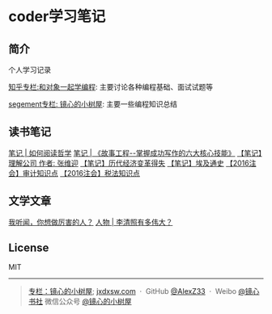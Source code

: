 # coder学习笔记

## 简介
个人学习记录

[知乎专栏:和对象一起学编程](https://zhuanlan.zhihu.com/c_1069272612663902208): 主要讨论各种编程基础、面试试题等

[segement专栏: 镜心的小树屋](https://segmentfault.com/blog/jx-treehouse): 主要一些编程知识总结

## 读书笔记
[笔记 | 如何阅读哲学](https://zhuanlan.zhihu.com/p/23985482)
[笔记 | 《故事工程--掌握成功写作的六大核心技能》](https://zhuanlan.zhihu.com/p/51205746)
[【笔记】理解公司 作者: 张维迎](https://zhuanlan.zhihu.com/p/21347152)
[【笔记】历代经济变革得失](https://zhuanlan.zhihu.com/p/21381382)
[【笔记】埃及通史](https://zhuanlan.zhihu.com/p/21338611)
[【2016注会】审计知识点](https://zhuanlan.zhihu.com/p/21655816)
[【2016注会】税法知识点](https://zhuanlan.zhihu.com/p/22175923)

## 文学文章
[我听闻，你想做厉害的人？](https://zhuanlan.zhihu.com/p/28575134)
[人物 | 李清照有多伟大？](https://zhuanlan.zhihu.com/p/23590426)

## License

MIT

---

> [专栏：镜心的小树屋](https://segmentfault.com/blog/jx-treehouse);
> [jxdxsw.com](http://jxdxsw.com) &nbsp;&middot;&nbsp;
> GitHub [@AlexZ33](https://github.com/AlexZ33) &nbsp;&middot;&nbsp;
> Weibo [@镜心书社](http://weibo.com/jxtreehouse)
> 微信公众号 [@镜心的小树屋](https://mp.weixin.qq.com/profile?src=3&timestamp=1489126366&ver=1&signature=i4ePHN8uLAwwTC24fYOKnTMBoag*ZM8YXkML7E6v8KcTyAQQDWUZuoS4TRxuX1ZCpqtaEpVTSOo5k9hEj-Rq-Q==)

